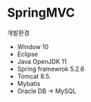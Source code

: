 # SpringMVC

개발환경
+ Window 10
+ Eclipse
+ Java OpenJDK 11
+ Spring framewrok 5.2.6
+ Tomcat 8.5.
+ Mybatis
+ Oracle DB -> MySQL



